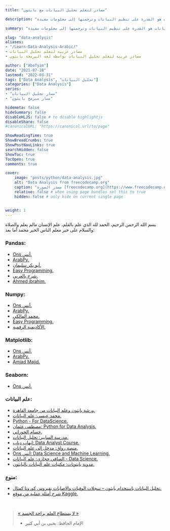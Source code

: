 ```yaml
---
title: "مصادر لتعلم تحليل البيانات مع بايثون"

description: "تحليل البيانات هو القدرة على تنظيم البيانات وترجمتها إلى معلومات مفيدة."

summary: "تحليل البيانات هو القدرة على تنظيم البيانات وترجمتها إلى معلومات مفيدة."

slug: "data-analysis"
aliases: 
- "/Learn-Data-Analysis-Arabic/"
- مصادر عربية لتعلم تحليل البيانات
- مصادر عربية لتعلم تحليل البيانات بواسطة لغة البرمجة بايثون

author: ["AboTyim"]
date: "2021-07-28"
lastmod: "2022-03-31"
tags: ["Data Analysis", "تحليل البيانات"]
categories: ["Data Analysis"]
series: 
- "مسار تحليل البيانات"
- "مسار مبرمج بايثون"

hidemeta: false
hideSummary: false
disableHLJS: false # to disable highlightjs
disableShare: false
#canonicalURL: "https://canonical.url/to/page"

ShowReadingTime: true
ShowBreadCrumbs: true
ShowPostNavLinks: true
searchHidden: false
ShowToc: true
TocOpen: true
comments: true

cover:
    image: "posts/python/data-analysis.jpg"
    alt: "Data Analysis from freecodecamp.org"
    caption: "مصدر الصورة [freecodecamp.org](https://www.freecodecamp.org/news/data-analysis-with-python-for-excel-users-course/)"
    relative: false # when using page bundles set this to true
    hidden: false # only hide on current single page


weight: 1
---
```




بسم الله الرحمن الرحيم، الحمد لله الذي علم بالقلم، علم الإنسان مالم يعلم والصلاة والسلام على خير معلم الناس الخير محمد أما بعد:



### Pandas:

- [Ons أنس.](https://www.youtube.com/playlist?list=PLuRv1IekA3YVwzaWa2Kp7bgIVcJsJ5XGW)
- [ArabPy.](https://www.youtube.com/playlist?list=PLIA_seGogbkGchpgdUPu4vQNQdO4L0UiP)
- [أبو بكر سليمان.](https://www.youtube.com/playlist?list=PLvLvlVqNQGHCb2_ygmr1DQOMOv0yXp84F)
-  [Easy Programming.](https://www.youtube.com/playlist?list=PL0VnwAq9oYFvtaA62mvVS07NJsfz3_pCC)
- [شرح بالعربي.](https://www.youtube.com/playlist?list=PLGbveotLUlylUVw3MbxnACUhzDNOy9U2T)
- [Ahmed ibrahim.](https://www.youtube.com/playlist?list=PLyhJeMedQd9QLQ2yPbJqVhAdkU44QD7um)



### Numpy:

- [Ons أنس.](https://www.youtube.com/playlist?list=PLuRv1IekA3YVAMh7Is9PRsM7IMLhLS787)
- [ArabPy.](https://www.youtube.com/playlist?list=PLIA_seGogbkGDYq-dnVCsELEIq_7HK7Ca)
- [محمد المالكي.](https://www.youtube.com/watch?v=mlgV3o3N7ow&list=PLwerRebku82FDvyhN6eVYjS_nnosXX_yh)
-  [Easy Programming.](https://www.youtube.com/playlist?list=PL0VnwAq9oYFvJntNJUweP07QYJXk2lQsG)
- [الأكاديمية الرقمية.](https://www.youtube.com/playlist?list=PLsNfqtb1rfnP0LUiuoOVTI3M4Sn74YhJ1)



### Matplotlib:

- [Ons أنس.](https://www.youtube.com/playlist?list=PLuRv1IekA3YUdhJNrsn-nK71yvTc45OlW)
- [ArabPy.](https://www.youtube.com/playlist?list=PLIA_seGogbkHUeb_S0qaqSGmGAhfk89zU)
- [Amjad Majid.](https://www.youtube.com/playlist?list=PLyNwGBYwNE2QngvDp59GbsZhVExfrT04w)



### Seaborn:

- [Ons أنس.](https://www.youtube.com/playlist?list=PLuRv1IekA3YVKE4ZEAJn7r0a_vYTRlqlC)



### علم البيانات:

- [ورشة بايثون وعلم البيانات من جامعة القاهرة.](https://www.youtube.com/watch?v=aymZIo4uWRc&list=PL1B5MFiEjZtqXiLMfe9jNC6H97sTA9hJE)
- [محمد عيسى: علم البيانات.](https://www.youtube.com/playlist?list=PLMYF6NkLrdN9oTARJ9BE1EChtcsPjPEZQ)
- [Python - For DataScience.](https://www.youtube.com/watch?v=o19Yfu8kM6o&list=PLGbveotLUlymwx7VBs4guLuJ2rlfWYFS6)
- [مصطفى عثمان: Python for Data Analysis.](https://www.youtube.com/playlist?list=PLWd4nYaF_Vx7Db9uFWf_Df-UrP8ArF4L_)
- [حسام الحوراني.](https://www.youtube.com/playlist?list=PLYW0LRZ3ePo6IYDS2K5IhmuP5qY3dmI9e)
- [مدرسة السايبر: تحليل البيانات.](https://www.youtube.com/playlist?list=PLH0em1f_fBoQCPsgroUfTVwVU53lRg0D6)
- [إيهاب دياب: Data Analyst Course.](https://www.youtube.com/playlist?list=PLZsT1OBQY_15SdjSQAQy-QIkgAYwHRct5)
- [منصة رواق: مدخل إلى علم البيانات.](https://www.rwaq.org/courses/sea_python_level1-2)
- [Ons أنس: Data Science and Machine Learning.](https://www.youtube.com/playlist?list=PLuRv1IekA3YWfALrW_D7z5TYsG-fJSeCB)
- [الصافي حجازي: علم البيانات - Data Science.](https://www.youtube.com/watch?v=hJZWy-VpDGI&list=PLdZYzC8fohELCp-cTk0RCMCFjd460EuPM)
- [مدونة بايثونات: مكتبات علم البيانات بالبايثون.](https://pythonat.com/articles/%d9%85%d9%83%d8%aa%d8%a8%d8%a7%d8%aa-%d8%b9%d9%84%d9%85-%d8%a7%d9%84%d8%a8%d9%8a%d8%a7%d9%86%d8%a7%d8%aa-%d8%a8%d8%a7%d9%84%d8%a8%d8%a7%d9%8a%d8%ab%d9%88%d9%86-5-%d9%85%d9%83%d8%aa%d8%a8%d8%a7%d8%aa/)



### منوع:
- [تحليل البيانات باستخدام بايثون – سجلات الوفيات والاصابات بفيروس كورونا كمثال.](https://pythonat.com/articles/%D8%AA%D8%AD%D9%84%D9%8A%D9%84-%D8%A7%D9%84%D8%A8%D9%8A%D8%A7%D9%86%D8%A7%D8%AA-%D8%A8%D8%A7%D8%B3%D8%AA%D8%AE%D8%AF%D8%A7%D9%85-%D8%A8%D8%A7%D9%8A%D8%AB%D9%88%D9%86-%D8%B3%D8%AC%D9%84%D8%A7%D8%AA/)
- [شرح أمثلة عملية من موقع Kaggle.](https://www.youtube.com/playlist?list=PLyhJeMedQd9QJ4AFcyA0H7PT3QIdBgcT4)



<br>

> [« لا يستطاع العلم براحة الجسم »](http://www.saaid.net/Doat/sudies/35.htm) 
>
> * الإمام الحافظ: يحيى بن أبي كثير